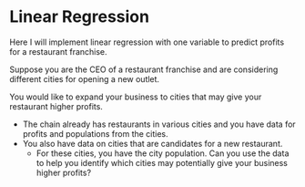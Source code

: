 # Linear Regression

Here I will implement linear regression with one variable to predict profits for a restaurant franchise.

Suppose you are the CEO of a restaurant franchise and are considering different cities for opening a new outlet.

You would like to expand your business to cities that may give your restaurant higher profits.
 - The chain already has restaurants in various cities and you have data for profits and populations from the cities.
 - You also have data on cities that are candidates for a new restaurant.
   - For these cities, you have the city population.
Can you use the data to help you identify which cities may potentially give your business higher profits?
